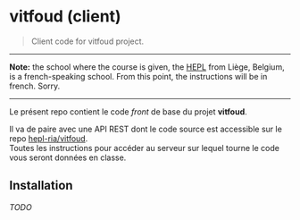 # vitfoud (client)

> Client code for vitfoud project.

* * *

**Note:** the school where the course is given, the [HEPL](http://www.provincedeliege.be/hauteecole) from Liège, Belgium, is a french-speaking school. From this point, the instructions will be in french. Sorry.

* * *

Le présent repo contient le code _front_ de base du projet **vitfoud**.

Il va de paire avec une API REST dont le code source est accessible sur le repo [hepl-ria/vitfoud](https://github.com/hepl-ria/vitfoud).  
Toutes les instructions pour accéder au serveur sur lequel tourne le code vous seront données en classe.

## Installation

_TODO_